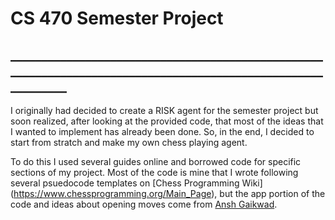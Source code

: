 # CS 470 Semester Project

## _____________________________________________________________________________________________________________

I originally had decided to create a RISK agent for the semester project but soon realized, after looking at the 
provided code, that most of the ideas that I wanted to implement has already been done. So, in the end, I decided
to start from stratch and make my own chess playing agent.

To do this I used several guides online and borrowed code for specific sections of my project. Most of the code is
mine that I wrote following several psuedocode templates on [Chess Programming Wiki]
(https://www.chessprogramming.org/Main_Page), but the app portion of the code and ideas about opening moves come
from [Ansh Gaikwad](https://medium.com/dscvitpune/lets-create-a-chess-ai-8542a12afef).

